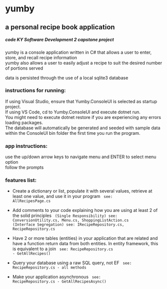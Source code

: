 yumby
=======

a personal recipe book application  
------------

#####  code KY Software Development 2 capstone project  </code>

yumby is a console application written in C# that allows a user to enter, store, and recall recipe information  
yumby also allows a user to easily adjust a recipe to suit the desired number of portions served  
  
data is persisted through the use of a local sqlite3 database  

### instructions for running:
If using Visual Studio, ensure that Yumby.ConsoleUI is selected as startup project.  
If using VS Code, cd to Yumby.ConsoleUI and execute dotnet run.  
You might need to execute dotnet restore if you are experiencing any errors loading packages.  
The database will automatically be generated and seeded with sample data within the ConsoleUI bin folder the first time you run the program.  

### app instructions:
use the up/down arrow keys to navigate menu and ENTER to select menu option  
follow the prompts  

### features list:
* Create a dictionary or list, populate it with several values, retrieve at least one value, and use it in your program 
<code> see: AllRecipesPage.cs</code>

* Add comments to your code explaining how you are using at least 2 of the solid principles
<code> (Single Responsibility) see: ConversionUtility.cs, Menu.cs, ShoppingListAction.cs </code>
<code> (Interface Segregation) see: IRecipeRepository.cs, RecipeRepository.cs </code>

* Have 2 or more tables (entities) in your application that are related and have a function return data from both entities. In entity framework, this is equivalent to a join
<code> see: RecipeRepository.cs - GetAllRecipes() </code>

* Query your database using a raw SQL query, not EF 
<code> see: RecipeRepository.cs - all methods </code>

* Make your application asynchronous
<code> see: RecipeRepository.cs - GetAllRecipesAsync() </code>



